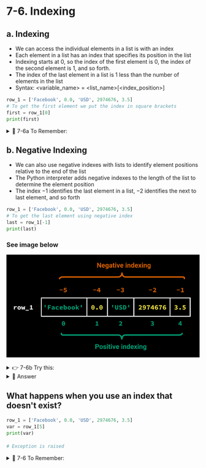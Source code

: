 # 7-6. Indexing

## a. Indexing

- We can access the individual elements in a list is with an index
- Each element in a list has an index that specifies its position in the list
- Indexing starts at 0, so the index of the first element is 0, the index of the second element is 1, and so forth.
- The index of the last element in a list is 1 less than the number of elements in the list
- Syntax: \<variable_name\> = \<list_name\>[\<index_position\>]

```python
row_1 = ['Facebook', 0.0, 'USD', 2974676, 3.5]
# To get the first element we put the index in square brackets
first = row_1[0]
print(first)
```

<details>
  <summary>
   🚩 7-6a To Remember:
  </summary>
  Indexing in lists/tuples ALWAYS starts at 0
</details>


## b. Negative Indexing

- We can also use negative indexes with lists to identify element positions relative to the end of the list
- The Python interpreter adds negative indexes to the length of the list to determine the element position
- The index −1 identifies the last element in a list, −2 identifies the next to last element, and so forth

```python
row_1 = ['Facebook', 0.0, 'USD', 2974676, 3.5]
# To get the last element using negative index
last = row_1[-1]
print(last)
```

### See image below

![Image](../.tutorial/images/list_indexes.svg)


<details>
  <summary>
   👉 7-6b Try this: 
  </summary>
  In the row_1 list, can you print USD using<br>
  1. positive index<br>
  2. negative index
</details>


<details>
  <summary>
   👀 Answer
  </summary>

  ```python
  element_positive_index = row_1[2]
  element_negative_index = row_1[-3]
  print(element_positive_index)
  print(element_negative_index)
  ```
  📝 You may choose any variable names as long as the list name and indexes are correct 🙂
</details>

## What happens when you use an index that doesn't exist?

```python
row_1 = ['Facebook', 0.0, 'USD', 2974676, 3.5]
var = row_1[5]
print(var)

# Exception is raised
```

<details>
  <summary>
   🚩 7-6 To Remember:
  </summary>
  An exception is raised when we access an index that doesn't exist in the list/tuple
</details>